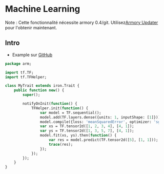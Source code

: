 # Machine Learning

Note : Cette fonctionnalité nécessite armory 0.4/git. Utilisez[Armory Updater](http://armory3d.org/manual/#/dev/gitversion) pour l'obtenir maintenant.

## Intro

- Example sur [GitHub](https://github.com/armory3d/tensorflow_example)

```haxe
package arm;

import tf.TF;
import tf.TFHelper;

class MyTrait extends iron.Trait {
	public function new() {
		super();

		notifyOnInit(function() {
			TFHelper.init(function() {
				var model = TF.sequential();
				model.add(TF.layers.dense({units: 1, inputShape: [1]}));
				model.compile({loss: 'meanSquaredError', optimizer: 'sgd'});
				var xs = TF.tensor2d([1, 2, 3, 4], [4, 1]);
				var ys = TF.tensor2d([1, 3, 5, 7], [4, 1]);
				model.fit(xs, ys).then(function() {
					var res = model.predict(TF.tensor2d([5], [1, 1]));
					trace(res);
				});
			});
		});
	}
}
```
